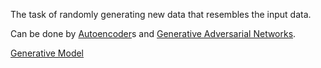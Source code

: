 The task of randomly generating new data that resembles the input data.

Can be done by [Autoencoder](Algorithms/Models/ANN/Architectures/Autoencoder.md)s and [Generative Adversarial Networks](Algorithms/Models/ANN/Architectures/Generative%20Adversarial%20Networks.md).


[Generative Model](Algorithms/Models/Supervised/Classification%20Paradigms/Generative%20Model.md)